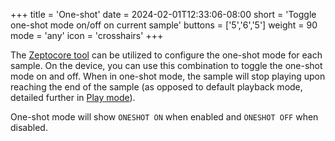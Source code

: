 +++
title = 'One-shot'
date = 2024-02-01T12:33:06-08:00
short = 'Toggle one-shot mode on/off on current sample'
buttons = ['5','6','5']
weight = 90
mode = 'any'
icon = 'crosshairs'
+++

The [Zeptocore tool](https://tool.zeptocore.com) can be utilized to configure the one-shot mode for each sample. On the device, you can use this combination to toggle the one-shot mode on and off. When in one-shot mode, the sample will stop playing upon reaching the end of the sample (as opposed to default playback mode, detailed further in [Play mode](#change-play-mode)).

One-shot mode will show `ONESHOT ON` when enabled and `ONESHOT OFF` when disabled.